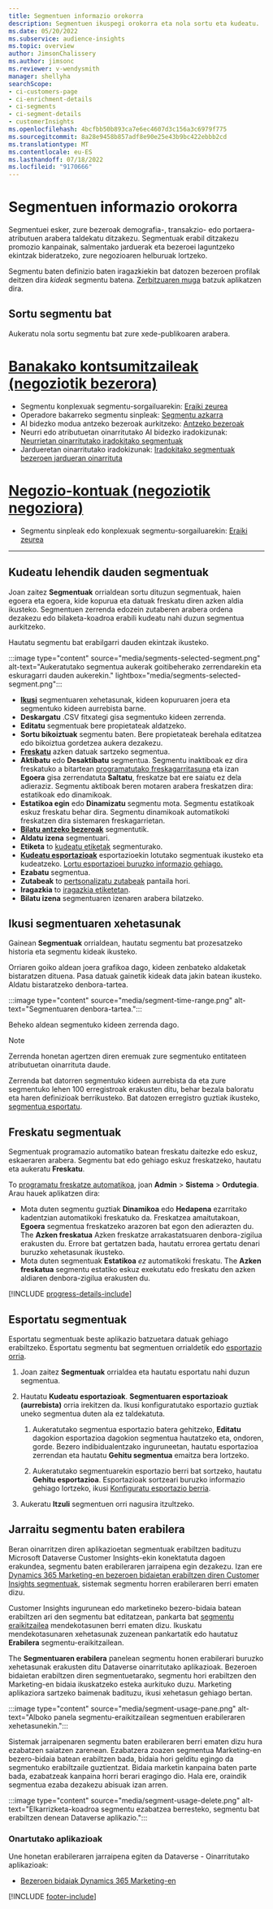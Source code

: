 ```yaml
---
title: Segmentuen informazio orokorra
description: Segmentuen ikuspegi orokorra eta nola sortu eta kudeatu.
ms.date: 05/20/2022
ms.subservice: audience-insights
ms.topic: overview
author: JimsonChalissery
ms.author: jimsonc
ms.reviewer: v-wendysmith
manager: shellyha
searchScope:
- ci-customers-page
- ci-enrichment-details
- ci-segments
- ci-segment-details
- customerInsights
ms.openlocfilehash: 4bcfbb50b893ca7e6ec4607d3c156a3c6979f775
ms.sourcegitcommit: 8a28e9458b857adf8e90e25e43b9bc422ebbb2cd
ms.translationtype: MT
ms.contentlocale: eu-ES
ms.lasthandoff: 07/18/2022
ms.locfileid: "9170666"
---
```

# <a name="segments-overview"></a>Segmentuen informazio orokorra

Segmentuei esker, zure bezeroak demografia-, transakzio- edo portaera-atributuen arabera taldekatu ditzakezu. Segmentuak erabil ditzakezu promozio kanpainak, salmentako jarduerak eta bezeroei laguntzeko ekintzak bideratzeko, zure negozioaren helburuak lortzeko.

Segmentu baten definizio baten iragazkiekin bat datozen bezeroen profilak deitzen dira *kideak* segmentu batena. [Zerbitzuaren muga](/dynamics365/customer-insights/service-limits) batzuk aplikatzen dira.

## <a name="create-a-segment"></a>Sortu segmentu bat

Aukeratu nola sortu segmentu bat zure xede-publikoaren arabera.

# <a name="individual-consumers-b-to-c"></a>[Banakako kontsumitzaileak (negoziotik bezerora)](#tab/b2c)

- Segmentu konplexuak segmentu-sorgailuarekin: [Eraiki zeurea](segment-builder.md)
- Operadore bakarreko segmentu sinpleak: [Segmentu azkarra](segment-quick.md)
- AI bidezko modua antzeko bezeroak aurkitzeko: [Antzeko bezeroak](find-similar-customer-segments.md)
- Neurri edo atributuetan oinarritutako AI bidezko iradokizunak: [Neurrietan oinarritutako iradokitako segmentuak](suggested-segments.md)
- Jardueretan oinarritutako iradokizunak: [Iradokitako segmentuak bezeroen jardueran oinarrituta](suggested-segments-activity.md)

# <a name="business-accounts-b-to-b"></a>[Negozio-kontuak (negoziotik negoziora)](#tab/b2b)

- Segmentu sinpleak edo konplexuak segmentu-sorgailuarekin: [Eraiki zeurea](segment-builder.md)

---

## <a name="manage-existing-segments"></a>Kudeatu lehendik dauden segmentuak

Joan zaitez **Segmentuak** orrialdean sortu dituzun segmentuak, haien egoera eta egoera, kide kopurua eta datuak freskatu diren azken aldia ikusteko. Segmentuen zerrenda edozein zutaberen arabera ordena dezakezu edo bilaketa-koadroa erabili kudeatu nahi duzun segmentua aurkitzeko.

Hautatu segmentu bat erabilgarri dauden ekintzak ikusteko.

:::image type="content" source="media/segments-selected-segment.png" alt-text="Aukeratutako segmentua aukerak goitibeherako zerrendarekin eta eskuragarri dauden aukerekin." lightbox="media/segments-selected-segment.png":::

- [**Ikusi**](#view-segment-details) segmentuaren xehetasunak, kideen kopuruaren joera eta segmentuko kideen aurrebista barne.
- **Deskargatu** .CSV fitxategi gisa segmentuko kideen zerrenda.
- **Editatu** segmentuak bere propietateak aldatzeko.
- **Sortu bikoiztuak** segmentu baten. Bere propietateak berehala editatzea edo bikoiztua gordetzea aukera dezakezu.
- [**Freskatu**](#refresh-segments) azken datuak sartzeko segmentua.
- **Aktibatu** edo **Desaktibatu** segmentua. Segmentu inaktiboak ez dira freskatuko a bitartean [programatutako freskagarritasuna](system.md#schedule-tab) eta izan **Egoera** gisa zerrendatuta **Saltatu**, freskatze bat ere saiatu ez dela adieraziz. Segmentu aktiboak beren motaren arabera freskatzen dira: estatikoak edo dinamikoak.
- **Estatikoa egin** edo **Dinamizatu** segmentu mota. Segmentu estatikoak eskuz freskatu behar dira. Segmentu dinamikoak automatikoki freskatzen dira sistemaren freskagarrietan.
- [**Bilatu antzeko bezeroak**](find-similar-customer-segments.md) segmentutik.
- **Aldatu izena** segmentuari.
- **Etiketa** to [kudeatu etiketak](work-with-tags-columns.md#manage-tags) segmenturako.
- [**Kudeatu esportazioak**](#export-segments) esportazioekin lotutako segmentuak ikusteko eta kudeatzeko. [Lortu esportazioei buruzko informazio gehiago.](export-destinations.md)
- **Ezabatu** segmentua.
- **Zutabeak** to [pertsonalizatu zutabeak](work-with-tags-columns.md#customize-columns) pantaila hori.
- **Iragazkia** to [iragazkia etiketetan](work-with-tags-columns.md#filter-on-tags).
- **Bilatu izena** segmentuaren izenaren arabera bilatzeko.

## <a name="view-segment-details"></a>Ikusi segmentuaren xehetasunak

Gainean **Segmentuak** orrialdean, hautatu segmentu bat prozesatzeko historia eta segmentu kideak ikusteko.

Orriaren goiko aldean joera grafikoa dago, kideen zenbateko aldaketak bistaratzen dituena. Pasa datuak gainetik kideak data jakin batean ikusteko. Aldatu bistaratzeko denbora-tartea.

:::image type="content" source="media/segment-time-range.png" alt-text="Segmentuaren denbora-tartea.":::

Beheko aldean segmentuko kideen zerrenda dago.

> [!NOTE]
> Zerrenda honetan agertzen diren eremuak zure segmentuko entitateen atributuetan oinarrituta daude.
>
>Zerrenda bat datorren segmentuko kideen aurrebista da eta zure segmentuko lehen 100 erregistroak erakusten ditu, behar bezala baloratu eta haren definizioak berrikusteko. Bat datozen erregistro guztiak ikusteko, [segmentua esportatu](export-destinations.md).

## <a name="refresh-segments"></a>Freskatu segmentuak

Segmentuak programazio automatiko batean freskatu daitezke edo eskuz, eskaeraren arabera. Segmentu bat edo gehiago eskuz freskatzeko, hautatu eta aukeratu **Freskatu**.

To [programatu freskatze automatikoa](system.md#schedule-tab), joan **Admin** > **Sistema** > **Ordutegia**. Arau hauek aplikatzen dira:

- Mota duten segmentu guztiak **Dinamikoa** edo **Hedapena** ezarritako kadentzian automatikoki freskatuko da. Freskatzea amaitutakoan, **Egoera** segmentua freskatzeko arazoren bat egon den adierazten du. The **Azken freskatua** Azken freskatze arrakastatsuaren denbora-zigilua erakusten du. Errore bat gertatzen bada, hautatu errorea gertatu denari buruzko xehetasunak ikusteko.
- Mota duten segmentuak **Estatikoa** *ez* automatikoki freskatu. The **Azken freskatua** segmentu estatiko eskuz exekutatu edo freskatu den azken aldiaren denbora-zigilua erakusten du.

[!INCLUDE [progress-details-include](includes/progress-details-pane.md)]

## <a name="export-segments"></a>Esportatu segmentuak

Esportatu segmentuak beste aplikazio batzuetara datuak gehiago erabiltzeko. Esportatu segmentu bat segmentuen orrialdetik edo [esportazio orria](export-destinations.md).

1. Joan zaitez **Segmentuak** orrialdea eta hautatu esportatu nahi duzun segmentua.

1. Hautatu **Kudeatu esportazioak**. **Segmentuaren esportazioak (aurrebista)** orria irekitzen da. Ikusi konfiguratutako esportazio guztiak uneko segmentua duten ala ez taldekatuta.

   1. Aukeratutako segmentua esportazio batera gehitzeko, **Editatu** dagokion esportazioa dagokion segmentua hautatzeko eta, ondoren, gorde. Bezero indibidualentzako inguruneetan, hautatu esportazioa zerrendan eta hautatu **Gehitu segmentua** emaitza bera lortzeko.

   1. Aukeratutako segmentuarekin esportazio berri bat sortzeko, hautatu **Gehitu esportazioa**. Esportazioak sortzeari buruzko informazio gehiago lortzeko, ikusi [Konfiguratu esportazio berria](export-destinations.md#set-up-a-new-export).

1. Aukeratu **Itzuli** segmentuen orri nagusira itzultzeko.

## <a name="track-usage-of-a-segment"></a>Jarraitu segmentu baten erabilera

Beran oinarritzen diren aplikazioetan segmentuak erabiltzen badituzu Microsoft Dataverse Customer Insights-ekin konektatuta dagoen erakundea, segmentu baten erabileraren jarraipena egin dezakezu. Izan ere [Dynamics 365 Marketing-en bezeroen bidaietan erabiltzen diren Customer Insights segmentuak](/dynamics365/marketing/real-time-marketing-ci-profile), sistemak segmentu horren erabileraren berri ematen dizu.

Customer Insights ingurunean edo marketineko bezero-bidaia batean erabiltzen ari den segmentu bat editatzean, pankarta bat [segmentu eraikitzailea](segment-builder.md) mendekotasunen berri ematen dizu. Ikuskatu mendekotasunaren xehetasunak zuzenean pankartatik edo hautatuz **Erabilera** segmentu-eraikitzailean.

The **Segmentuaren erabilera** panelean segmentu honen erabilerari buruzko xehetasunak erakusten ditu Dataverse oinarritutako aplikazioak. Bezeroen bidaietan erabiltzen diren segmentuetarako, segmentu hori erabiltzen den Marketing-en bidaia ikuskatzeko esteka aurkituko duzu. Marketing aplikaziora sartzeko baimenak badituzu, ikusi xehetasun gehiago bertan.

:::image type="content" source="media/segment-usage-pane.png" alt-text="Alboko panela segmentu-eraikitzailean segmentuen erabileraren xehetasunekin.":::

Sistemak jarraipenaren segmentu baten erabileraren berri ematen dizu hura ezabatzen saiatzen zarenean. Ezabatzera zoazen segmentua Marketing-en bezero-bidaia batean erabiltzen bada, bidaia hori gelditu egingo da segmentuko erabiltzaile guztientzat. Bidaia marketin kanpaina baten parte bada, ezabatzeak kanpaina horri berari eragingo dio. Hala ere, oraindik segmentua ezaba dezakezu abisuak izan arren.

:::image type="content" source="media/segment-usage-delete.png" alt-text="Elkarrizketa-koadroa segmentu ezabatzea berresteko, segmentu bat erabiltzen denean Dataverse aplikazio.":::

### <a name="supported-apps"></a>Onartutako aplikazioak

Une honetan erabileraren jarraipena egiten da Dataverse - Oinarritutako aplikazioak:

- [Bezeroen bidaiak Dynamics 365 Marketing-en](/dynamics365/marketing/real-time-marketing-ci-profile)

[!INCLUDE [footer-include](includes/footer-banner.md)]
